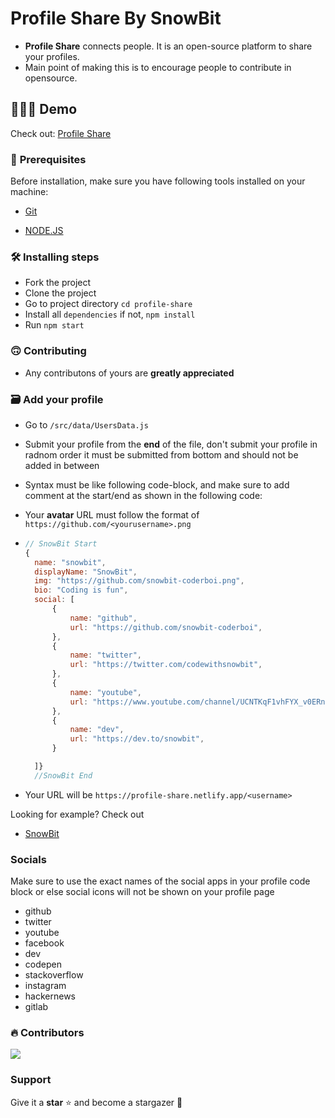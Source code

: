# **Profile Share By SnowBit**

- **Profile Share** connects people. It is an open-source platform to share your profiles.
- Main point of making this is to encourage people to contribute in opensource.


## 👨🏻‍💻 **Demo**

Check out: [Profile Share](https://profile-share.netlify.app/)

### 🚦 **Prerequisites**

Before installation, make sure you have following tools installed on your machine:

- [Git](https://git-scm.com/downloads)
  
- [NODE.JS](https://nodejs.org/en/download/)
  
### 🛠 **Installing steps**

- Fork the project
- Clone the project
- Go to project directory `cd profile-share`
- Install all `dependencies` if not, `npm install`
- Run `npm start`

### 🙃 **Contributing**

- Any contributons of yours are **greatly appreciated**


### 🗃 **Add your profile**

- Go to `/src/data/UsersData.js`

- Submit your profile from the **end** of the file, don't submit your profile in radnom order it must be submitted from bottom and should not be added in between
- Syntax must be like following code-block, and make sure to add comment at the start/end as shown in the following code:
- Your **avatar** URL must follow the format of `https://github.com/<yourusername>.png`
- 
  ```js
  // SnowBit Start
  {
    name: "snowbit",
    displayName: "SnowBit",
    img: "https://github.com/snowbit-coderboi.png",
    bio: "Coding is fun",
    social: [
        {
            name: "github",
            url: "https://github.com/snowbit-coderboi",
        },
        {
            name: "twitter",
            url: "https://twitter.com/codewithsnowbit",
        },
        {
            name: "youtube",
            url: "https://www.youtube.com/channel/UCNTKqF1vhFYX_v0ERnUa1RQ",
        },
        {
            name: "dev",
            url: "https://dev.to/snowbit",
        }

    ]}
    //SnowBit End

- Your URL will be `https://profile-share.netlify.app/<username>`

Looking for example? Check out

- [SnowBit](https://profile-share.netlify.app/snowbit)

### **Socials**

Make sure to use the exact names of the social apps in your profile code block or else social icons will not be shown on your profile page

- github
- twitter
- youtube
- facebook
- dev
- codepen
- stackoverflow
- instagram
- hackernews
- gitlab

### 🔥 **Contributors**
<a href="https://github.com/snowbit-coderboi/profile-share/graphs/contributors">
  <img src="https://contrib.rocks/image?repo=snowbit-coderboi/profile-share" />
</a>

### **Support**
Give it a **star** ⭐️ and become a stargazer 💫
